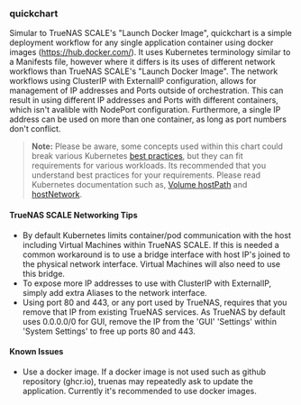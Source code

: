 ### quickchart
Simular to TrueNAS SCALE's "Launch Docker Image", quickchart is a simple deployment workflow for any single application container using docker images (https://hub.docker.com/).  It uses Kubernetes terminology similar to a Manifests file, however where it differs is its uses of different network workflows than TrueNAS SCALE's "Launch Docker Image".  The network workflows using ClusterIP with ExternalIP configuration, allows for management of IP addresses and Ports outside of orchestration.  This can result in using different IP addresses and Ports with different containers, which isn't avalible with NodePort configuration.  Furthermore, a single IP address can be used on more than one container, as long as port numbers don't conflict.

> **Note:** Please be aware, some concepts used within this chart could break various Kubernetes [best practices](https://kubernetes.io/docs/concepts/configuration/overview/), but they can fit requirements for various workloads.  Its recommended that you understand best practices for your requirements.  Please read Kubernetes documentation such as, [Volume hostPath](https://kubernetes.io/docs/concepts/storage/volumes/#hostpath) and [hostNetwork](https://kubernetes.io/docs/concepts/configuration/overview/#services).


#### TrueNAS SCALE Networking Tips
- By default Kubernetes limits container/pod communication with the host including Virtual Machines within TrueNAS SCALE.  If this is needed a common workaround is to use a bridge interface with host IP's joined to the physical network interface.  Virtual Machines will also need to use this bridge.
- To expose more IP addresses to use with ClusterIP with ExternalIP, simply add extra Aliases to the network interface.
- Using port 80 and 443, or any port used by TrueNAS, requires that you remove that IP from existing TrueNAS services.  As TrueNAS by default uses 0.0.0.0/0 for GUI, remove the IP from the 'GUI' 'Settings' within 'System Settings' to free up ports 80 and 443.
 
#### Known Issues
- Use a docker image.  If a docker image is not used such as github repository (ghcr.io), truenas may repeatedly ask to update the application. Currently it's recommended to use docker images.
<br>
<br>
<br>